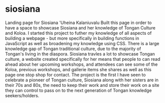 # siosiana
Landing page for Siosiana 'Uheina Kalaniuvalu
Built this page in order to have a space to showcase Siosiana and her knowledge of Tongan Culture and Koloa.
I started this project to futher my knowledge of all aspects of building a webpage - 
but more specifically in building functions in JavaScript as well as broadening my knowledge using CSS. 
There is a large knowledge gap of Tongan traditional culture, due to the majority of Tongan's living in the diaspora. 
Siosiana travles a lot to showcase Tongan culture, a website created specifically for her means that people to can read ahead about her upcoming workshops, and attendees can see some of the Koloa, previous workshops, and gallerie items she shares as well as this page one stop shop for contact. 
The project is the first I have seen to celebrate a pioneer of Tongan culture, Siosiana along with her sisters are in their 70s and 80s, the need to keep their work
and store their work on a site they can control to pass on to the next generation of Tongan knowledge seekers/holders.
